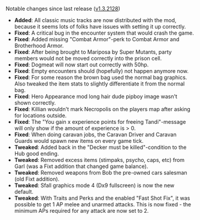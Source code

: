 Notable changes since last release ([v1.3.2128](https://github.com/rotators/Fo1in2/releases/tag/v1.3.2128))
- **Added**: All classic music tracks are now distributed with the mod, because it seems lots of folks have issues with setting it up correctly.
- **Fixed**: A critical bug in the encounter system that would crash the game.
- **Fixed**: Added missing "Combat Armor"-perk to Combat Armor and Brotherhood Armor.
- **Fixed**: After being brought to Mariposa by Super Mutants, party members would not be moved correctly into the prison cell.
- **Fixed**: Dogmeat will now start out correctly with 50hp.
- **Fixed**: Empty encounters should (hopefully) not happen anymore now. 
- **Fixed**: For some reason the brown bag used the normal bag graphics. Also tweaked the item stats to slightly differentiate it from the normal bag.
- **Fixed**: Hero Appearance mod long hair dude pipboy image wasn't shown correctly.
- **Fixed**: Killian wouldn't mark Necropolis on the players map after asking for locations outside. 
- **Fixed**: The "You gain x experience points for freeing Tandi"-message will only show if the amount of experience is > 0.
- **Fixed**: When doing caravan jobs, the Caravan Driver and Caravan Guards would spawn new items on every game tick.
- **Tweaked**: Added back in the "Decker must be killed"-condition to the Hub good ending.
- **Tweaked**: Removed excess items (stimpaks, psycho, caps, etc) from Garl (was a Fixt addition that changed game balance).
- **Tweaked**: Removed weapons from Bob the pre-owned cars salesman (old Fixt addition).
- **Tweaked**: Sfall graphics mode 4 (Dx9 fullscreen) is now the new default.
- **Tweaked**: With Traits and Perks and the enabled "Fast Shot Fix", it was possible to get 1 AP melee and unarmed attacks. This is now fixed - the minimum APs required for any attack are now set to 2.
